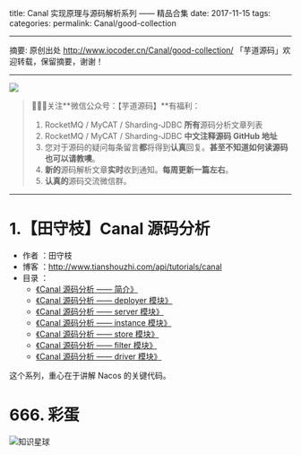 title: Canal 实现原理与源码解析系列 —— 精品合集
date: 2017-11-15
tags:
categories: 
permalink: Canal/good-collection

-------

摘要: 原创出处 http://www.iocoder.cn/Canal/good-collection/ 「芋道源码」欢迎转载，保留摘要，谢谢！

-------

![](http://www.iocoder.cn/images/common/wechat_mp_2018_05_18.jpg)

> 🙂🙂🙂关注**微信公众号：【芋道源码】**有福利：
> 1. RocketMQ / MyCAT / Sharding-JDBC **所有**源码分析文章列表
> 2. RocketMQ / MyCAT / Sharding-JDBC **中文注释源码 GitHub 地址**
> 3. 您对于源码的疑问每条留言**都**将得到**认真**回复。**甚至不知道如何读源码也可以请教噢**。
> 4. **新的**源码解析文章**实时**收到通知。**每周更新一篇左右**。  
> 5. **认真的**源码交流微信群。

-------


# 1.【田守枝】Canal 源码分析

* 作者 ：田守枝
* 博客 ：http://www.tianshouzhi.com/api/tutorials/canal
* 目录 ：
    * [《Canal 源码分析 —— 简介》](http://www.iocoder.cn/Canal/tianshouzhi/tutorials)
    * [《Canal 源码分析 —— deployer 模块》](http://www.iocoder.cn/Canal/tianshouzhi/deployer)
    * [《Canal 源码分析 —— server 模块》](http://www.iocoder.cn/Canal/tianshouzhi/server)
    * [《Canal 源码分析 —— instance 模块》](http://www.iocoder.cn/Canal/tianshouzhi/instance)
    * [《Canal 源码分析 —— store 模块》](http://www.iocoder.cn/Canal/tianshouzhi/store)
    * [《Canal 源码分析 —— filter 模块》](http://www.iocoder.cn/Canal/tianshouzhi/filter)
    * [《Canal 源码分析 —— driver 模块》](http://www.iocoder.cn/Canal/tianshouzhi/driver)

这个系列，重心在于讲解 Nacos 的关键代码。

# 666. 彩蛋
 
![知识星球](http://www.iocoder.cn/images/Architecture/2017_12_29/01.png)

